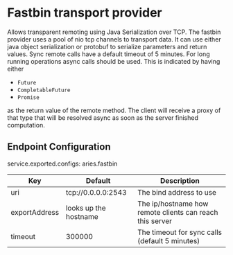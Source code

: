 # Fastbin transport provider

Allows transparent remoting using Java Serialization over TCP. The fastbin provider uses a pool of nio tcp channels to transport data.
It can use either java object serialization or protobuf to serialize parameters and return values.
Sync remote calls have a default timeout of 5 minutes. For long running operations async calls should be used. This is indicated by having either

 * `Future`
 * `CompletableFuture`
 * `Promise`

as the return value of the remote method. The client will receive a proxy of that type that will be resolved async as soon as the server finished computation.


## Endpoint Configuration

service.exported.configs: aries.fastbin

| Key                      | Default               | Description                                              |
| -------------------------| --------------------- | -------------------------------------------------------- |
| uri                      | tcp://0.0.0.0:2543    | The bind address to use                                  |
| exportAddress            | looks up the hostname | The ip/hostname how remote clients can reach this server |
| timeout                  | 300000                | The timeout for sync calls (default 5 minutes)           |

